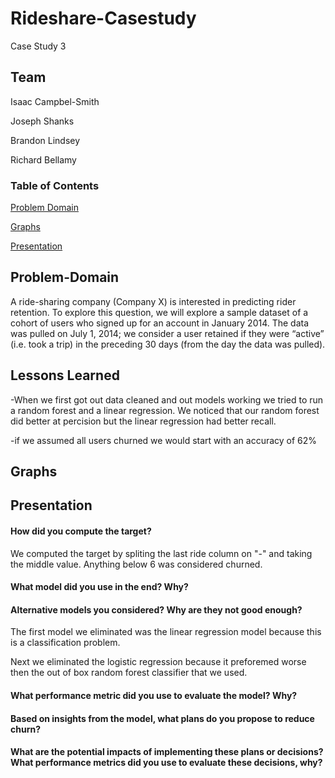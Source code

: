 # Rideshare-Casestudy
Case Study 3

## Team
Isaac Campbel-Smith

Joseph Shanks

Brandon Lindsey

Richard Bellamy

### Table of Contents

[Problem Domain](#Problem-Domain)

[Graphs](#Graphs)

[Presentation](#Presentation)

## Problem-Domain
A ride-sharing company (Company X) is interested in predicting rider retention. To explore this question, we will explore a sample dataset of a cohort of
users who signed up for an account in January 2014. The data was pulled on July
1, 2014; we consider a user retained if they were “active” (i.e. took a trip)
in the preceding 30 days (from the day the data was pulled).

## Lessons Learned
-When we first got out data cleaned and out models working we tried to run a random forest and a linear regression.  We noticed that our random forest did better at percision but the linear regression had better recall.

-if we assumed all users churned we would start with an accuracy of 62%

## Graphs


## Presentation

#### How did you compute the target?

We computed the target by spliting the last ride column on "-" and taking the middle value.  Anything below 6 was considered churned.

#### What model did you use in the end? Why?



#### Alternative models you considered? Why are they not good enough?

The first model we eliminated was the linear regression model because this is a classification problem.

Next we eliminated the logistic regression because it preforemed worse then the out of box random forest classifier that we used.


#### What performance metric did you use to evaluate the model? Why?


#### Based on insights from the model, what plans do you propose to reduce churn?



#### What are the potential impacts of implementing these plans or decisions? What performance metrics did you use to evaluate these decisions, why?